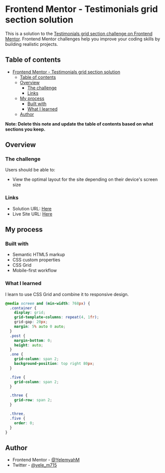 # Frontend Mentor - Testimonials grid section solution

This is a solution to the [Testimonials grid section challenge on Frontend Mentor](https://www.frontendmentor.io/challenges/testimonials-grid-section-Nnw6J7Un7). Frontend Mentor challenges help you improve your coding skills by building realistic projects.

## Table of contents

- [Frontend Mentor - Testimonials grid section solution](#frontend-mentor---testimonials-grid-section-solution)
  - [Table of contents](#table-of-contents)
  - [Overview](#overview)
    - [The challenge](#the-challenge)
    - [Links](#links)
  - [My process](#my-process)
    - [Built with](#built-with)
    - [What I learned](#what-i-learned)
  - [Author](#author)

**Note: Delete this note and update the table of contents based on what sections you keep.**

## Overview

### The challenge

Users should be able to:

- View the optimal layout for the site depending on their device's screen size

### Links

- Solution URL: [Here](https://www.frontendmentor.io/solutions/testimonials-grid-section-r1F8kuVhmj)
- Live Site URL: [Here](https://testimonial-jet.vercel.app/)

## My process

### Built with

- Semantic HTML5 markup
- CSS custom properties
- CSS Grid
- Mobile-first workflow

### What I learned

I learn to use CSS Grid and combine it to responsive design.

```css
@media screen and (min-width: 768px) {
  .container {
    display: grid;
    grid-template-columns: repeat(4, 1fr);
    grid-gap: 20px;
    margin: 5% auto 0 auto;
  }
  .post {
    margin-bottom: 0;
    height: auto;
  }
  .one {
    grid-column: span 2;
    background-position: top right 80px;
  }

  .five {
    grid-column: span 2;
  }

  .three {
    grid-row: span 2;
  }

  .three,
  .five {
    order: 0;
  }
}

```

## Author

- Frontend Mentor - [@YelemyahM](https://www.frontendmentor.io/profile/YelemyahM)
- Twitter - [@yele_m715](https://twitter.com/yele_m715)
